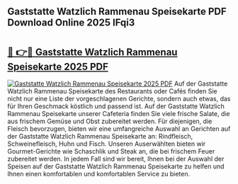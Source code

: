 ## Gaststatte Watzlich Rammenau Speisekarte PDF Download Online 2025 lFqi3

# <h2><a href="http://gcacuh6.nevu.top/?p=Gaststatte+Watzlich+Rammenau+Speisekarte">🔗 👉🔴 Gaststatte Watzlich Rammenau Speisekarte 2025 PDF</a></h2>

[![Gaststatte Watzlich Rammenau Speisekarte 2025 PDF](https://i.imgur.com/dBaPXMq.png)](http://gcacuh6.nevu.top/?p=Gaststatte+Watzlich+Rammenau+Speisekarte)
Auf der Gaststatte Watzlich Rammenau Speisekarte des Restaurants oder Cafés finden Sie nicht nur eine Liste der vorgeschlagenen Gerichte, sondern auch etwas, das für Ihren Geschmack köstlich und passend ist. Auf der Gaststatte Watzlich Rammenau Speisekarte unserer Cafeteria finden Sie viele frische Salate, die aus frischem Gemüse und Obst zubereitet werden. Für diejenigen, die Fleisch bevorzugen, bieten wir eine umfangreiche Auswahl an Gerichten auf der Gaststatte Watzlich Rammenau Speisekarte an: Rindfleisch, Schweinefleisch, Huhn und Fisch. Unseren Auserwählten bieten wir Gourmet-Gerichte wie Schaschlik und Steak an, die bei frischem Feuer zubereitet werden. In jedem Fall sind wir bereit, Ihnen bei der Auswahl der Speisen auf der Gaststatte Watzlich Rammenau Speisekarte zu helfen und Ihnen einen komfortablen und komfortablen Service zu bieten.
